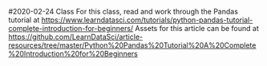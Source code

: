 #2020-02-24 Class
For this class, read and work through the Pandas tutorial at https://www.learndatasci.com/tutorials/python-pandas-tutorial-complete-introduction-for-beginners/
Assets for this article can be found at https://github.com/LearnDataSci/article-resources/tree/master/Python%20Pandas%20Tutorial%20A%20Complete%20Introduction%20for%20Beginners